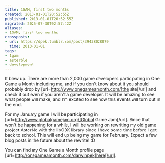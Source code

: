 ```yaml
---
title: 1GAM, first two months
created: 2013-01-01T20:52:55Z
published: 2013-01-01T20:52:55Z
migrated: 2025-07-30T02:57:12Z
aliases:
- 1GAM, first two months
crossposts:
- url: https://dpek.tumblr.com/post/39438028079
  time: 2013-01-01
tags:
- 1gam
- asterble
- development
---
```


It blew up. There are more than 2,000 game developers participating in One Game a Month including me, and if you don't know about it you should probably drop by [url=http://www.onegameamonth.com/]the site[/url] and check it out even if you aren't a game developer. It will be amazing to see what people will make, and I'm excited to see how this events will turn out in the end.

For my January game I will be participating in [url=http://www.globalgamejam.org/]Global Game Jam[/url]. Since that won't be happening for a while, I will be working on rewriting my old game project Asterble with the libGDX library since I have some time before I get back to school. This will end up being my game for February. Expect a few blog posts in the future about the rewrite! :D

You can find my One Game a Month profile page [url=http://onegameamonth.com/darwinpek]here[/url].
